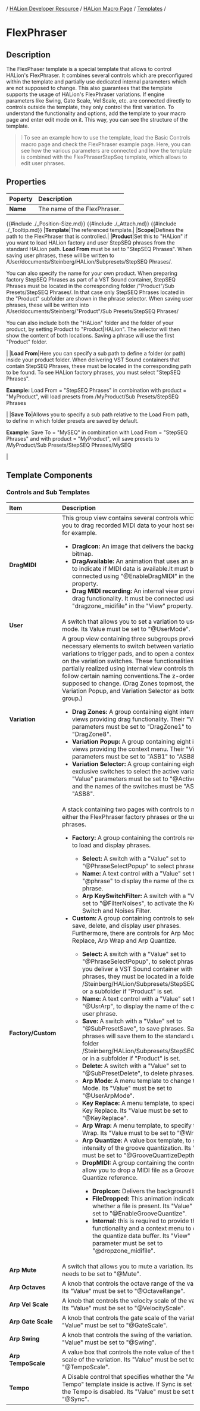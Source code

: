 / [HALion Developer Resource](../../HALion-Developer-Resource.md) / [HALion Macro Page](./HALion-Macro-Page.md) / [Templates](./Templates.md) /

# FlexPhraser

## Description

The FlexPhaser template is a special template that allows to control HALion's FlexPhraser. It combines several controls which are preconfigured within the template and partially use dedicated internal parameters which are not supposed to change. This also guarantees that the template supports the usage of HALion's FlexPhraser variations. If engine parameters like Swing, Gate Scale, Vel Scale, etc. are connected directly to controls outside the template, they only control the first variation. To understand the functionality and options, add the template to your macro page and enter edit mode on it. This way, you can see the structure of the template.

>&#10069; To see an example how to use the template, load the Basic Controls macro page and check the FlexPhraser example page. Here, you can see how the various parameters are connected and how the template is combined with the FlexPhraserStepSeq template, which allows to edit user phrases.

## Properties

|Poperty|Description|
|:-|:-|
|**Name**|The name of the FlexPhraser.|
{{#include ./_Position-Size.md}}
{{#include ./_Attach.md}}
{{#include ./_Tooltip.md}}
|**Template**|The referenced template.|
|**Scope**|Defines the path to the FlexPhraser that is controlled.|
|**Product**|Set this to "HALion" if you want to load HALion factory and user StepSEQ phrases from the standard HALion path. **Load From** must be set to "StepSEQ Phrases". When saving user phrases, these will be written to /User/documents/Steinberg/HALion/Subpresets/StepSEQ Phrases/.<p>You can also specify the name for your own product. When preparing factory StepSEQ Phrases as part of a VST Sound container, StepSEQ Phrases must be located in the corresponding folder /"Product"/Sub Presets/StepSEQ Phrases/. In that case only StepSEQ Phrases located in the "Product" subfolder are shown in the phrase selector. When saving user phrases, these will be written into /User/documents/Steinberg/"Product"/Sub Presets/StepSEQ Phrases/</p><p>You can also include both the "HALion" folder and the folder of your product, by setting Product to "Product|HALion". The selector will then show the content of both locations. Saving a phrase will use the first "Product" folder.</p>|
|**Load From**|Here you can specify a sub path to define a folder (or path) inside your product folder. When delivering VST Sound containers that contain StepSEQ Phrases, these must be located in the corresponding path to be found. To see HALion factory phrases, you must select "StepSEQ Phrases".<p>**Example:** Load From = "StepSEQ Phrases" in combination with product = "MyProduct", will load presets from /MyProduct/Sub Presets/StepSEQ Phrases</p>|
|**Save To**|Allows you to specify a sub path relative to the Load From path, to define in which folder presets are saved by default.<p>**Example:** Save To = "MySEQ" in combination with Load From = "StepSEQ Phrases" and with product = "MyProduct", will save presets to /MyProduct/Sub Presets/StepSEQ Phrases/MySEQ</p>|

## Template Components

### Controls and Sub Templates

|Item|Description|
|:-|:-|
|**DragMIDI**|This group view contains several controls which allow you to drag recorded MIDI data to your host sequencer, for example. <ul><li>**DragIcon:** An image that delivers the background bitmap.</li><li>**DragAvailable:** An animation that uses an animation to indicate if MIDI data is available.It must be connected using "@EnableDragMIDI" in the "Value" property.</li><li>**Drag MIDI recording:** An internal view providing the drag functionality. It must be connected using "dragzone_midifile" in the "View" property.</li></ul>|
|**User**|A switch that allows you to set a variation to user mode. Its Value must be set to "@UserMode".|
|**Variation**|A group view containing three subgroups providing the necessary elements to switch between variations, drag variations to trigger pads, and to open a context menu on the variation switches. These functionalities are partially realized using internal view controls that must follow certain naming conventions.The z-order is not supposed to change. (Drag Zones topmost, then Variation Popup, and Variation Selector as bottommost group.)<ul><li>**Drag Zones:** A group containing eight internal views providing drag functionality. Their "View" parameters must be set to "DragZone1" to "DragZone8".</li><li>**Variation Popup:** A group containing eight internal views providing the context menu. Their "View" parameters must be set to "ASB1" to "ASB8".</li><li>**Variation Selector:** A group containing eight exclusive switches to select the active variation. All "Value" parameters must be set to "@ActiveState" and the names of the switches must be "ASB1" to "ASB8".</li></ul>|
|**Factory/Custom**|A stack containing two pages with controls to manage either the FlexPhraser factory phrases or the user phrases.<ul><li>**Factory:** A group containing the controls required to load and display phrases.</li><ul><li>**Select:** A switch with a "Value" set to "@PhraseSelectPopup" to select phrases.</li><li>**Name:** A text control with a "Value" set to "@phrase" to display the name of the current phrase.</li><li>**Arp KeySwitchFilter:** A switch with a "Value" set to "@FilterNoises", to activate the Key Switch and Noises Filter.</li></ul><li>**Custom:** A group containing controls to select, save, delete, and display user phrases. Furthermore, there are controls for Arp Mode, Key Replace, Arp Wrap and Arp Quantize.</li><ul><li>**Select:** A switch with a "Value" set to "@PhraseSelectPopup", to select phrases. If you deliver a VST Sound container with phrases, they must be located in a folder /Steinberg/HALion/Subpresets/StepSEQPhrases or a subfolder if "Product" is set.</li><li>**Name:** A text control with a "Value" set to "@UsrArp", to display the name of the current user phrase.</li><li>**Save:** A switch with a "Value" set to "@SubPresetSave", to save phrases. Saving phrases will save them to the standard user folder /Steinberg/HALion/Subpresets/StepSEQPhrases or in a subfolder if "Product" is set.</li><li>**Delete:** A switch with a "Value" set to "@SubPresetDelete", to delete phrases.</li><li>**Arp Mode:** A menu template to change the Arp Mode.  Its "Value" must be set to "@UserArpMode".</li><li>**Key Replace:** A menu template, to specify the Key Replace. Its "Value must be set to "@KeyReplace".</li><li>**Arp Wrap:** A menu template, to specify the Wrap. Its "Value must to be set to "@Wrap".</li><li>**Arp Quantize:** A value box template, to set the intensity of the groove quantization. Its "Value must be set to "@GrooveQuantizeDepth".</li><li>**DropMIDI:** A group containing the controls that allow you to drop a MIDI file as a Groove Quantize reference.</li><ul><li>**DropIcon:** Delivers the background bitmap.</li><li>**FileDropped:** This animation indicates whether a file is present. Its "Value" must be set to "@EnableGrooveQuantize".</li><li>**Internal:** this is required to provide the drop functionality and a context menu to clear the the quantize data buffer. Its "View" parameter must be set to "@dropzone_midifile".</li></ul></ul>|
|**Arp Mute**|A switch that allows you to mute a variation. Its "Value" needs to be set to "@Mute".|
|**Arp Octaves**|A knob that controls the octave range of the variation. Its "Value" must be set to "@OctaveRange".|
|**Arp Vel Scale**|A knob that controls the velocity scale of the variation. Its "Value" must be set to "@VelocityScale".|
|**Arp Gate Scale**|A knob that controls the gate scale of the variation. Its "Value" must be set to "@GateScale".|
|**Arp Swing**|A knob that controls the swing of the variation. Its "Value" must be set to "@Swing".|
|**Arp TempoScale**|A value box that controls the note value of the tempo scale of the variation. Its "Value" must be set to "@TempoScale".|
|**Tempo**|A Disable control that specifies whether the "Arp Tempo" template inside is active. If Sync is set to on, the Tempo is disabled. Its "Value" must be set to "@Sync".|